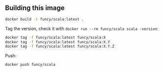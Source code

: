 
## Building this image

```sh
docker build -t funcy/scala:latest .
```

Tag the version, check it with `docker run --rm funcy/scala scala -version`:

```sh
docker tag -f funcy/scala:latest funcy/scala:X
docker tag -f funcy/scala:latest funcy/scala:X.Y
docker tag -f funcy/scala:latest funcy/scala:X.Y.Z
```

Push:

```sh
docker push funcy/scala
```
